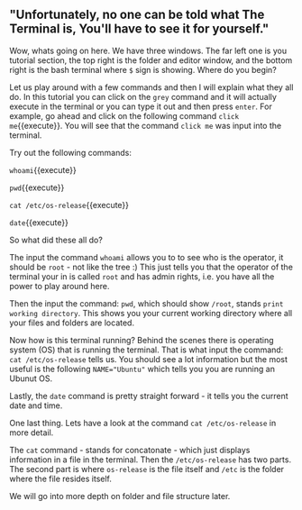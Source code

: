 
## "Unfortunately, no one can be told what The Terminal is, You'll have to see it for yourself."
Wow, whats going on here. We have three windows. The far left one is you tutorial section, the top right is the folder and editor window, and the bottom right is the bash terminal where `$` sign is showing. Where do you begin?

Let us play around with a few commands and then I will explain what they all do.
In this tutorial you can click on the `grey` command and it will actually execute in the terminal or you can type it out and then press `enter`.
For example, go ahead and click on the following command `click me`{{execute}}. You will see that the command `click me` was input into
the terminal.

Try out the following commands:

`whoami`{{execute}}

`pwd`{{execute}}

`cat /etc/os-release`{{execute}}

`date`{{execute}}

So what did these all do?

The input the command `whoami` allows you to to see who is the operator, it should be `root` - not like the tree :)
This just tells you that the operator of the terminal your in is called `root` and has admin rights, i.e. you have all the power to play around here.

Then the input the command: `pwd`, which should show `/root`, stands `print working directory`. This shows you your current working directory where all your files and folders are located.

Now how is this terminal running? Behind the scenes there is operating system (OS) that is running the terminal. That is what input the command: `cat /etc/os-release` tells us. You should see a lot information but the most useful is the following `NAME="Ubuntu"` which tells you you are running an Ubunut OS.

Lastly, the `date` command is pretty straight forward - it tells you the current date and time.

One last thing. Lets have a look at the command `cat /etc/os-release` in more detail.

The `cat` command - stands for concatonate - which just displays information in a file in the terminal. Then the `/etc/os-release` has two parts. The second part is where `os-release` is the file itself and `/etc` is the folder where the file resides itself. 

We will go into more depth on folder and file structure later.


